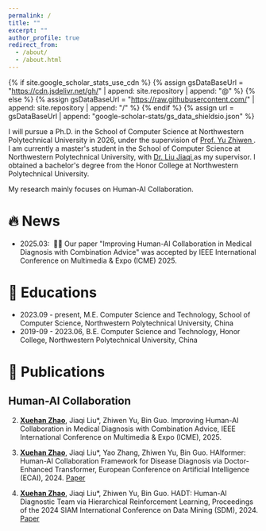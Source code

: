 ```yaml
---
permalink: /
title: ""
excerpt: ""
author_profile: true
redirect_from: 
  - /about/
  - /about.html
---
```


{% if site.google_scholar_stats_use_cdn %}
{% assign gsDataBaseUrl = "https://cdn.jsdelivr.net/gh/" | append: site.repository | append: "@" %}
{% else %}
{% assign gsDataBaseUrl = "https://raw.githubusercontent.com/" | append: site.repository | append: "/" %}
{% endif %}
{% assign url = gsDataBaseUrl | append: "google-scholar-stats/gs_data_shieldsio.json" %}

<span class='anchor' id='about-me'></span>

I will pursue a Ph.D. in the School of Computer Science at Northwestern Polytechnical University in 2026, under the supervision of <a href="https://scholar.google.com/citations?user=H0qmM6gAAAAJ"> Prof. Yu Zhiwen </a>. I am currently a master's student in the School of Computer Science at Northwestern Polytechnical University, with <a href="https://scholar.google.com/citations?user=1UgkslMAAAAJ"> Dr. Liu Jiaqi </a> as my supervisor. I obtained a bachelor's degree from the Honor College at Northwestern Polytechnical University.

My research mainly focuses on Human-AI Collaboration.



# 🔥 News
- 2025.03: &nbsp;🎉🎉 Our paper "Improving Human-AI Collaboration in Medical Diagnosis with Combination Advice" was accepted by IEEE International Conference on Multimedia & Expo (ICME) 2025.


# 📖 Educations
- 2023.09 - present, M.E. Computer Science and Technology, School of Computer Science, Northwestern Polytechnical University, China
- 2019-09 - 2023.06, B.E. Computer Science and Technology, Honor College, Northwestern Polytechnical University, China


# 📝 Publications

## Human-AI Collaboration 
2. **<u>Xuehan Zhao</u>**, Jiaqi Liu*, Zhiwen Yu, Bin Guo. Improving Human-AI Collaboration in Medical Diagnosis with Combination Advice, IEEE International Conference on Multimedia & Expo (ICME), 2025.

1. **<u>Xuehan Zhao</u>**, Jiaqi Liu*, Yao Zhang, Zhiwen Yu, Bin Guo. HAIformer: Human-AI Collaboration Framework for Disease Diagnosis via Doctor-Enhanced Transformer, European Conference on Artificial Intelligence (ECAI), 2024. [Paper](https://ebooks.iospress.nl/doi/10.3233/FAIA240653)

2. **<u>Xuehan Zhao</u>**, Jiaqi Liu*, Zhiwen Yu, Bin Guo. HADT: Human-AI Diagnostic Team via Hierarchical Reinforcement Learning, Proceedings of the 2024 SIAM International Conference on Data Mining (SDM), 2024. [Paper](https://epubs.siam.org/doi/abs/10.1137/1.9781611978032.98)




<!-- 
# 🔥 News
- *2022.02*: &nbsp;🎉🎉 Lorem ipsum dolor sit amet, consectetur adipiscing elit. Vivamus ornare aliquet ipsum, ac tempus justo dapibus sit amet. 
- *2022.02*: &nbsp;🎉🎉 Lorem ipsum dolor sit amet, consectetur adipiscing elit. Vivamus ornare aliquet ipsum, ac tempus justo dapibus sit amet. 

# 📝 Publications 

<div class='paper-box'><div class='paper-box-image'><div><div class="badge">CVPR 2016</div><img src='images/500x300.png' alt="sym" width="100%"></div></div>
<div class='paper-box-text' markdown="1">

[Deep Residual Learning for Image Recognition](https://openaccess.thecvf.com/content_cvpr_2016/papers/He_Deep_Residual_Learning_CVPR_2016_paper.pdf)

**Kaiming He**, Xiangyu Zhang, Shaoqing Ren, Jian Sun

[**Project**](https://scholar.google.com/citations?view_op=view_citation&hl=zh-CN&user=DhtAFkwAAAAJ&citation_for_view=DhtAFkwAAAAJ:ALROH1vI_8AC) <strong><span class='show_paper_citations' data='DhtAFkwAAAAJ:ALROH1vI_8AC'></span></strong>
- Lorem ipsum dolor sit amet, consectetur adipiscing elit. Vivamus ornare aliquet ipsum, ac tempus justo dapibus sit amet. 
</div>
</div>

- [Lorem ipsum dolor sit amet, consectetur adipiscing elit. Vivamus ornare aliquet ipsum, ac tempus justo dapibus sit amet](https://github.com), A, B, C, **CVPR 2020**

# 🎖 Honors and Awards
- *2021.10* Lorem ipsum dolor sit amet, consectetur adipiscing elit. Vivamus ornare aliquet ipsum, ac tempus justo dapibus sit amet. 
- *2021.09* Lorem ipsum dolor sit amet, consectetur adipiscing elit. Vivamus ornare aliquet ipsum, ac tempus justo dapibus sit amet. 

# 📖 Educations
- *2019.06 - 2022.04 (now)*, Lorem ipsum dolor sit amet, consectetur adipiscing elit. Vivamus ornare aliquet ipsum, ac tempus justo dapibus sit amet. 
- *2015.09 - 2019.06*, Lorem ipsum dolor sit amet, consectetur adipiscing elit. Vivamus ornare aliquet ipsum, ac tempus justo dapibus sit amet. 

# 💬 Invited Talks
- *2021.06*, Lorem ipsum dolor sit amet, consectetur adipiscing elit. Vivamus ornare aliquet ipsum, ac tempus justo dapibus sit amet. 
- *2021.03*, Lorem ipsum dolor sit amet, consectetur adipiscing elit. Vivamus ornare aliquet ipsum, ac tempus justo dapibus sit amet.  \| [\[video\]](https://github.com/)

# 💻 Internships
- *2019.05 - 2020.02*, [Lorem](https://github.com/), China. -->
